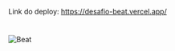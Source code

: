 Link do deploy: https://desafio-beat.vercel.app/
#
![Beat](https://github.com/kleber-matos/desafio-beat/assets/94052079/1d4fc6b3-98be-4f3b-a765-e8ddd3634f16)
